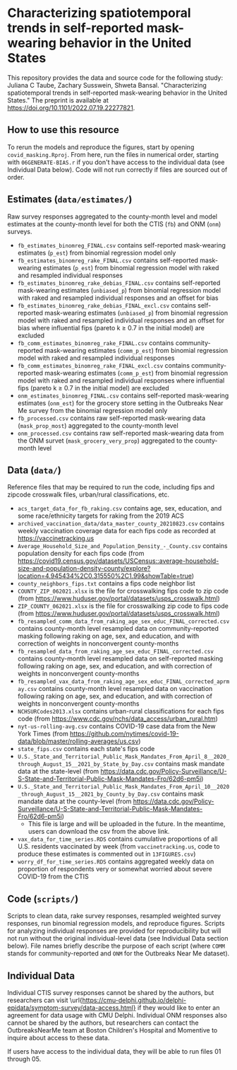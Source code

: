 # Characterizing spatiotemporal trends in self-reported mask-wearing behavior in the United States

This repository provides the data and source code for the following study: Juliana C Taube, Zachary Susswein, Shweta Bansal. "Characterizing spatiotemporal trends in self-reported mask-wearing behavior in the United States." The preprint is available at https://doi.org/10.1101/2022.07.19.22277821. 

## How to use this resource
To rerun the models and reproduce the figures, start by opening `covid_masking.Rproj`. From here, run the files in numerical order, starting with `06GENERATE-BIAS.r` if you don't have access to the individual data (see Individual Data below). Code will not run correctly if files are sourced out of order.

## Estimates (`data/estimates/`)
Raw survey responses aggregated to the county-month level and model estimates at the county-month level for both the CTIS (`fb`) and ONM (`onm`) surveys.
* `fb_estimates_binomreg_FINAL.csv` contains self-reported mask-wearing estimates (`p_est`) from binomial regression model only
* `fb_estimates_binomreg_rake_FINAL.csv` contains self-reported mask-wearing estimates (`p_est`) from binomial regression model with raked and resampled individual responses 
* `fb_estimates_binomreg_rake_debias_FINAL.csv` contains self-reported mask-wearing estimates (`unbiased_p`) from binomial regression model with raked and resampled individual responses and an offset for bias
* `fb_estimates_binomreg_rake_debias_FINAL_excl.csv` contains self-reported mask-wearing estimates (`unbiased_p`) from binomial regression model with raked and resampled individual responses and an offset for bias where influential fips (pareto k $\ge$ 0.7 in the initial model) are excluded
* `fb_comm_estimates_binomreg_rake_FINAL.csv` contains community-reported mask-wearing estimates (`comm_p_est`) from binomial regression model with raked and resampled individual responses
* `fb_comm_estimates_binomreg_rake_FINAL_excl.csv` contains community-reported mask-wearing estimates (`comm_p_est`) from binomial regression model with raked and resampled individual responses where influential fips (pareto k $\ge$ 0.7 in the initial model) are excluded
* `onm_estimates_binomreg_FINAL.csv` contains self-reported mask-wearing estimates (`onm_est`) for the grocery store setting in the Outbreaks Near Me survey from the binomial regression model only
* `fb_processed.csv` contains raw self-reported mask-wearing data (`mask_prop_most`) aggregated to the county-month level
* `onm_processed.csv` contains raw self-reported mask-wearing data from the ONM survet (`mask_grocery_very_prop`) aggregated to the county-month level

## Data (`data/`)
Reference files that may be required to run the code, including fips and zipcode crosswalk files, urban/rural classifications, etc.
* `acs_target_data_for_fb_raking.csv` contains age, sex, education, and some race/ethnicity targets for raking from the 2019 ACS
* `archived_vaccination_data/data_master_county_20210823.csv` contains weekly vaccination coverage data for each fips code as recorded at https://vaccinetracking.us
* `Average_Household_Size_and_Population_Density_-_County.csv` contains population density for each fips code (from https://covid19.census.gov/datasets/USCensus::average-household-size-and-population-density-county/explore?location=4.945434%2C0.315550%2C1.99&showTable=true)
* `county_neighbors_fips.txt` contains a fips code neighbor list
* `COUNTY_ZIP_062021.xlsx` is the file for crosswalking fips code to zip code (from https://www.huduser.gov/portal/datasets/usps_crosswalk.html)
* `ZIP_COUNTY_062021.xlsx` is the file for crosswalking zip code to fips code (from https://www.huduser.gov/portal/datasets/usps_crosswalk.html)
* `fb_resampled_comm_data_from_raking_age_sex_educ_FINAL_corrected.csv` contains county-month level resampled data on community-reported masking following raking on age, sex, and education, and with correction of weights in nonconvergent county-months
* `fb_resampled_data_from_raking_age_sex_educ_FINAL_corrected.csv` contains county-month level resampled data on self-reported masking following raking on age, sex, and education, and with correction of weights in nonconvergent county-months
* `fb_resampled_vax_data_from_raking_age_sex_educ_FINAL_corrected_aprmay.csv` contains county-month level resampled data on vaccination following raking on age, sex, and education, and with correction of weights in nonconvergent county-months
* `NCHSURCodes2013.xlsx` contains urban-rural classifications for each fips code (from https://www.cdc.gov/nchs/data_access/urban_rural.htm)
* `nyt-us-rolling-avg.csv` contains COVID-19 case data from the New York Times (from https://github.com/nytimes/covid-19-data/blob/master/rolling-averages/us.csv)
* `state_fips.csv` contains each state's fips code
* `U.S._State_and_Territorial_Public_Mask_Mandates_From_April_8__2020_through_August_15__2021_by_State_by_Day.csv` contains mask mandate data at the state-level (from https://data.cdc.gov/Policy-Surveillance/U-S-State-and-Territorial-Public-Mask-Mandates-Fro/62d6-pm5i) 
* `U.S._State_and_Territorial_Public_Mask_Mandates_From_April_10__2020_through_August_15__2021_by_County_by_Day.csv` contains mask mandate data at the county-level (from https://data.cdc.gov/Policy-Surveillance/U-S-State-and-Territorial-Public-Mask-Mandates-Fro/62d6-pm5i)
  * This file is large and will be uploaded in the future. In the meantime, users can download the csv from the above link.
* `vax_data_for_time_series.RDS` contains cumulative proportions of all U.S. residents vaccinated by week (from `vaccinetracking.us`, code to produce these estimates is commented out in `13FIGURES.csv`)
* `worry_df_for_time_series.RDS` contains aggregated weekly data on proportion of respondents very or somewhat worried about severe COVID-19 from the CTIS 

## Code (`scripts/`)
Scripts to clean data, rake survey responses, resampled weighted survey responses, run binomial regression models, and reproduce figures. Scripts for analyzing individual responses are provided for reproducibility but will not run without the original individual-level data (see Individual Data section below). File names briefly describe the purpose of each script (where `COMM` stands for community-reported and `ONM` for the Outbreaks Near Me dataset).

## Individual Data
Individual CTIS survey responses cannot be shared by the authors, but researchers can visit \url{https://cmu-delphi.github.io/delphi-epidata/symptom-survey/data-access.html} if they would like to enter an agreement for data usage with CMU Delphi. Individual ONM responses also cannot be shared by the authors, but researchers can contact the OutbreaksNearMe team at Boston Children's Hospital and Momentive to inquire about access to these data. 

If users have access to the individual data, they will be able to run files 01 through 05.
